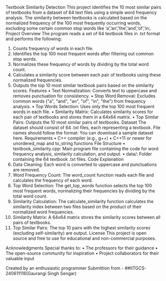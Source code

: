 Textbook Similarity Detection
This project identifies the 10 most similar pairs of textbooks from a dataset of 64 text files using a simple word frequency analysis. The similarity between textbooks is calculated based on the normalized frequency of the 100 most frequently occurring words, excluding some certain common stop words like ‘a’,’an’,’the’,’and’,’of’,’in;.
Project Overview
The program reads a set of 64 textbook files in .txt format and performs the following:
1.	Counts frequency of words in each file.
2.	Identifies the top 100 most frequent words after filtering out common stop words.
3.	Normalizes these frequency of words by dividing by the total word count.
4.	Calculates a similarity score between each pair of textbooks using these normalized frequencies.
5.	Outputs the top 10 most similar textbook pairs based on the similarity scores.
Features
•	Text Normalization: Converts text to uppercase and removes punctuation for consistency.
•	Stop Word Removal: Excludes common words ("a", "and", "an", "of", "in", "the") from frequency analysis.
•	Top Words Selection: Uses only the top 100 most frequent words in each file.
•	Similarity Matrix: Calculates similarity scores for each pair of textbooks and stores them in a 64x64 matrix.
•	Top Similar Pairs: Outputs the 10 most similar pairs of textbooks.
Dataset
The dataset should consist of 64 .txt files, each representing a textbook. File names should follow the format:
You can download a sample dataset here.
Requirements
•	C++ compiler (e.g., g++)
•	C++11 or newer for unordered_map and to_string functions
File Structure
•	textbook_similarity.cpp: Main program file containing the code for word frequency analysis, similarity calculation, and output.
•	data/: Folder containing the 64 textbook .txt files.
Code Explanation
1.	Data Cleaning: Each word is converted to uppercase and punctuations are removed.
2.	Word Frequency Count: The word_count function reads each file and calculates the frequency of each word.
3.	Top Word Selection: The get_top_words function selects the top 100 most frequent words, normalizing their frequencies by dividing by the total word count.
4.	Similarity Calculation: The calculate_similarity function calculates the similarity index between two files based on the product of their normalized word frequencies.
5.	Similarity Matrix: A 64x64 matrix stores the similarity scores between all pairs of textbooks.
6.	Top Similar Pairs: The top 10 pairs with the highest similarity scores (excluding self-similarity) are output.
License
This project is open source and free to use for educational and non-commercial purposes.

Acknowledgments
Special thanks to:
•	The professors for their guidance
•	The open-source community for inspiration
•	Project collaborators for their valuable input

Created by an enthusiastic programmer
Submittion from - ##IITGCS-240611116(Gaurangi Singh Sengar)
